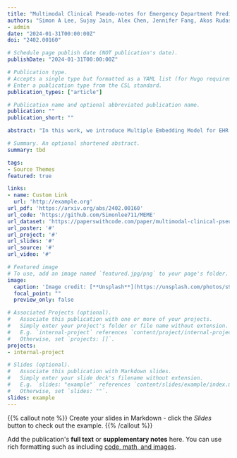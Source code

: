```yaml
---
title: "Multimodal Clinical Pseudo-notes for Emergency Department Prediction Tasks using Multiple Embedding Model for EHR (MEME)"
authors: "Simon A Lee, Sujay Jain, Alex Chen, Jennifer Fang, Akos Rudas, Jeffrey N Chiang"
- admin
date: "2024-01-31T00:00:00Z"
doi: "2402.00160"

# Schedule page publish date (NOT publication's date).
publishDate: "2024-01-31T00:00:00Z"

# Publication type.
# Accepts a single type but formatted as a YAML list (for Hugo requirements).
# Enter a publication type from the CSL standard.
publication_types: ["article"]

# Publication name and optional abbreviated publication name.
publication: ""
publication_short: ""

abstract: "In this work, we introduce Multiple Embedding Model for EHR (MEME), an approach that views Electronic Health Records (EHR) as multimodal data. This approach incorporates 'pseudo-notes', textual representations of tabular EHR concepts such as diagnoses and medications, and allows us to effectively employ Large Language Models (LLMs) for EHR representation. This framework also adopts a multimodal approach, embedding each EHR modality separately. We demonstrate the effectiveness of MEME by applying it to several tasks within the Emergency Department across multiple hospital systems. Our findings show that MEME surpasses the performance of both single modality embedding methods and traditional machine learning approaches. However, we also observe notable limitations in generalizability across hospital institutions for all tested models."

# Summary. An optional shortened abstract.
summary: tbd

tags:
- Source Themes
featured: true

links:
- name: Custom Link
  url: 'http://example.org'
url_pdf: 'https://arxiv.org/abs/2402.00160'
url_code: 'https://github.com/Simonlee711/MEME'
url_dataset: 'https://paperswithcode.com/paper/multimodal-clinical-pseudo-notes-for'
url_poster: '#'
url_project: '#'
url_slides: '#'
url_source: '#'
url_video: '#'

# Featured image
# To use, add an image named `featured.jpg/png` to your page's folder. 
image:
  caption: 'Image credit: [**Unsplash**](https://unsplash.com/photos/s9CC2SKySJM)'
  focal_point: ""
  preview_only: false

# Associated Projects (optional).
#   Associate this publication with one or more of your projects.
#   Simply enter your project's folder or file name without extension.
#   E.g. `internal-project` references `content/project/internal-project/index.md`.
#   Otherwise, set `projects: []`.
projects:
- internal-project

# Slides (optional).
#   Associate this publication with Markdown slides.
#   Simply enter your slide deck's filename without extension.
#   E.g. `slides: "example"` references `content/slides/example/index.md`.
#   Otherwise, set `slides: ""`.
slides: example
---
```


{{% callout note %}}
Create your slides in Markdown - click the *Slides* button to check out the example.
{{% /callout %}}

Add the publication's **full text** or **supplementary notes** here. You can use rich formatting such as including [code, math, and images](https://docs.hugoblox.com/content/writing-markdown-latex/).
